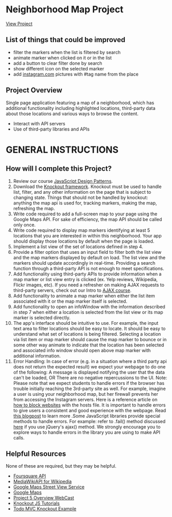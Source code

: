 Neighborhood Map Project
===============================

[View Project](http://karlafernandes.github.io/FE-Nanodegree-Project-5/)

## List of things that could be improved

* filter the markers when the list is filtered by search
* animate marker when clicked on it or in the list
* add a button to clear filter done by search
* show different icon on the selected marker
* add [instagram.com](http://www.instagram.com) pictures with #tag name from the place


## Project Overview

Single page application featuring a map of a neighborhood, which has additional functionality including highlighted locations, third-party data about those locations and various ways to browse the content.

* Interact with API servers
* Use of third-party libraries and APIs


# GENERAL INSTRUCTIONS 

## How will I complete this Project?

1. Review our course [JavaScript Design Patterns](https://www.udacity.com/course/ud989-nd).
2. Download the [Knockout framework](http://knockoutjs.com/). Knockout must be used to handle list, filter, and any other information on the page that is subject to changing state. Things that should not be handled by knockout: anything the map api is used for, tracking markers, making the map, refreshing the map.
3. Write code required to add a full-screen map to your page using the Google Maps API. For sake of efficiency, the map API should be called only once.
4. Write code required to display map markers identifying at least 5 locations that you are interested in within this neighborhood. Your app should display those locations by default when the page is loaded.
5. Implement a list view of the set of locations defined in step 4.
6. Provide a filter option that uses an input field to filter both the list view and the map markers displayed by default on load. The list view and the markers should update accordingly in real-time. Providing a search function through a third-party API is not enough to meet specifications.
7. Add functionality using third-party APIs to provide information when a map marker or list view entry is clicked (ex. Yelp reviews, Wikipedia, Flickr images, etc). If you need a refresher on making AJAX requests to third-party servers, check out our Intro to [AJAX course](https://www.udacity.com/course/ud110-nd).
8. Add functionality to animate a map marker when either the list item associated with it or the map marker itself is selected.
9. Add functionality to open an infoWindow with the information described in step 7 when either a location is selected from the list view or its map marker is selected directly.
10. The app's interface should be intuitive to use. For example, the input text area to filter locations should be easy to locate. It should be easy to understand what set of locations is being filtered. Selecting a location via list item or map marker should cause the map marker to bounce or in some other way animate to indicate that the location has been selected and associated info window should open above map marker with additional information.
11. Error Handling: In case of error (e.g. in a situation where a third party api does not return the expected result) we expect your webpage to do one of the following: A message is displayed notifying the user that the data can't be loaded, OR There are no negative repercussions to the UI. Note: Please note that we expect students to handle errors if the browser has trouble initially reaching the 3rd-party site as well. For example, imagine a user is using your neighborhood map, but her firewall prevents her from accessing the Instagram servers. Here is a reference article on [how to block websites](http://www.digitaltrends.com/computing/how-to-block-a-website/) with the hosts file. It is important to handle errors to give users a consistent and good experience with the webpage. Read [this blogpost](http://ruben.verborgh.org/blog/2012/12/31/asynchronous-error-handling-in-javascript/) to learn more .Some JavaScript libraries provide special methods to handle errors. For example: refer to .fail() method discussed [here](http://api.jquery.com/jquery.ajax/#jqXHR) if you use jQuery's ajax() method. We strongly encourage you to explore ways to handle errors in the library you are using to make API calls.


## Helpful Resources
None of these are required, but they may be helpful.

- [Foursquare API](https://developer.foursquare.com/start)
- [MediaWikiAPI for Wikipedia](http://www.mediawiki.org/wiki/API:Main_page)
- [Google Maps Street View Service](https://developers.google.com/maps/documentation/javascript/streetview)
- [Google Maps](https://developers.google.com/maps/documentation/)
- [Project 5 Overview WebCast](https://github.com/udacity/fend-office-hours/tree/master/Javascript%20Design%20Patterns/P5%20Project%20Overview)
- [Knockout JS Tutorials](http://learn.knockoutjs.com/)
- [Todo MVC Knockout Example](http://todomvc.com/examples/knockoutjs/)

